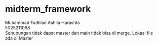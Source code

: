 # midterm_framework
Muhammad Fadhlan Ashila Harashta<br>
5025211068<br>
Sehubungan tidak dapat master dan main tidak bisa di merge. Lokasi file ada di Master
